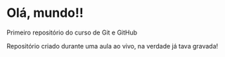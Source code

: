 # Olá, mundo!!
 Primeiro repositório do curso de Git e GitHub
 
 Repositório criado durante uma aula ao vivo, na verdade já tava gravada!